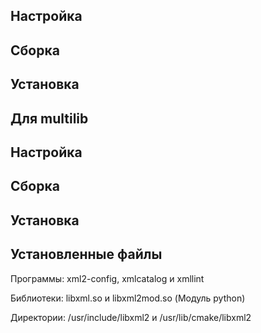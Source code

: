 <pkg :name="'libxml2'" instsize showsbu></pkg>

## Настройка
<package-script :package="'libxml2'" :type="'configure'"></package-script>

## Сборка
<package-script :package="'libxml2'" :type="'build'"></package-script>

## Установка
<package-script :package="'libxml2'" :type="'install'"></package-script>
 
## Для multilib

## Настройка
<package-script :package="'libxml2'" :type="'multi-configure'"></package-script>

## Сборка
<package-script :package="'libxml2'" :type="'multi-build'"></package-script>

## Установка
<package-script :package="'libxml2'" :type="'multi-install'"></package-script>
 

## Установленные файлы

Программы: xml2-config, xmlcatalog и xmllint

Библиотеки: libxml.so и libxml2mod.so (Модуль python)

Директории: /usr/include/libxml2 и /usr/lib/cmake/libxml2

<script>
	new Vue({ el: '#main' })
</script> 
